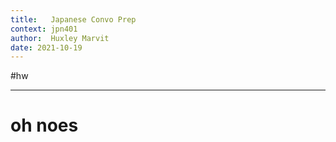 ```yaml
---
title:   Japanese Convo Prep
context: jpn401
author:  Huxley Marvit
date: 2021-10-19
---
```


#hw

***

# oh noes


























